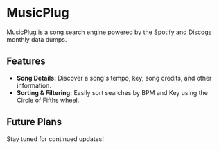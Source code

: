 # MusicPlug

MusicPlug is a song search engine powered by the Spotify and Discogs monthly data dumps.

## Features

- **Song Details:** Discover a song's tempo, key,  song credits, and other information.
- **Sorting & Filtering:** Easily sort searches by BPM and Key using the Circle of Fifths wheel.

## Future Plans

Stay tuned for continued updates!

